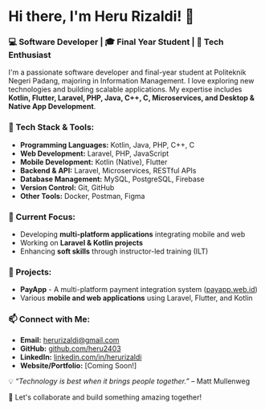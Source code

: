 # Hi there, I'm Heru Rizaldi! 👋

### 💻 Software Developer | 🎓 Final Year Student | 🚀 Tech Enthusiast

I'm a passionate software developer and final-year student at Politeknik Negeri Padang, majoring in Information Management. I love exploring new technologies and building scalable applications. My expertise includes **Kotlin, Flutter, Laravel, PHP, Java, C++, C, Microservices, and Desktop & Native App Development**.

### 🔧 Tech Stack & Tools:
- **Programming Languages:** Kotlin, Java, PHP, C++, C
- **Web Development:** Laravel, PHP, JavaScript
- **Mobile Development:** Kotlin (Native), Flutter
- **Backend & API:** Laravel, Microservices, RESTful APIs
- **Database Management:** MySQL, PostgreSQL, Firebase
- **Version Control:** Git, GitHub
- **Other Tools:** Docker, Postman, Figma

### 🌱 Current Focus:
- Developing **multi-platform applications** integrating mobile and web
- Working on **Laravel & Kotlin projects**
- Enhancing **soft skills** through instructor-led training (ILT)

### 📌 Projects:
- **PayApp** - A multi-platform payment integration system ([payapp.web.id](https://payapp.web.id))
- Various **mobile and web applications** using Laravel, Flutter, and Kotlin

### 📫 Connect with Me:
- **Email:** herurizaldi@gmail.com
- **GitHub:** [github.com/heru2403](https://github.com/heru2403)
- **LinkedIn:** [linkedin.com/in/herurizaldi](https://linkedin.com/in/herurizaldi)
- **Website/Portfolio:** [Coming Soon!]

💡 *“Technology is best when it brings people together.”* – Matt Mullenweg

🚀 Let's collaborate and build something amazing together!

